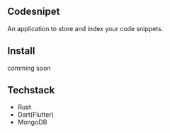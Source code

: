 ## Codesnipet
An application to store and index your code snippets.

## Install
comming soon

## Techstack
- Rust
- Dart(Flutter)
- MongoDB

